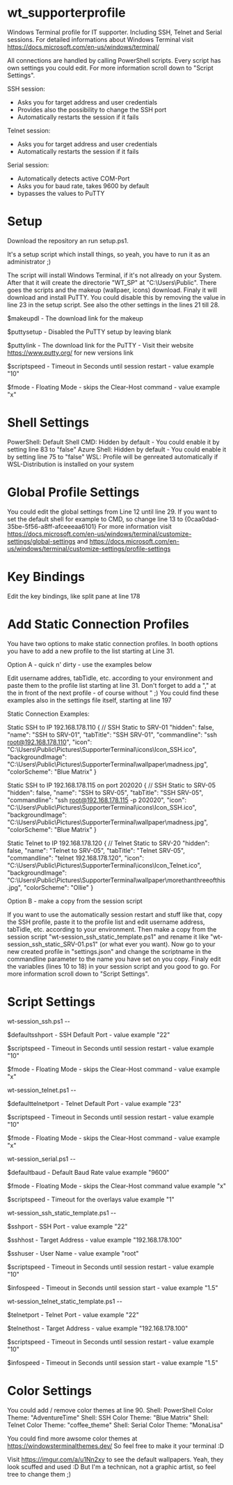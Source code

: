 # wt_supporterprofile
Windows Terminal profile for IT supporter. Including SSH, Telnet and Serial sessions.
For detailed informations about Windows Terminal visit https://docs.microsoft.com/en-us/windows/terminal/

All connections are handled by calling PowerShell scripts. Every script has own settings you could edit.
For more information scroll down to "Script Settings".


SSH session:
 - Asks you for target address and user credentials
 - Provides also the possibility to change the SSH port
 - Automatically restarts the session if it fails

Telnet session:
 - Asks you for target address and user credentials
 - Automatically restarts the session if it fails

Serial session:
 - Automatically detects active COM-Port
 - Asks you for baud rate, takes 9600 by default
 - bypasses the values to PuTTY



# Setup
Download the repository an run setup.ps1.

It's a setup script which install things, so yeah, you have to run it as an administrator ;)

The script will install Windows Terminal, if it's not allready on your System.
After that it will create the directorie "WT_SP" at "C:\Users\Public\".
There goes the scripts and the makeup (wallpaer, icons) download.
Finaly it will download and install PuTTY.
You could disable this by removing the value in line 23 in the setup script.
See also the other settings in the lines 21 till 28.

$makeupdl -
The download link for the makeup

$puttysetup -
Disabled the PuTTY setup by leaving blank

$puttylink -
The download link for the PuTTY - Visit their website https://www.putty.org/ for new versions link

$scriptspeed -
Timeout in Seconds until session restart - value example  "10"

$fmode -
Floating Mode - skips the Clear-Host command - value example  "x"



# Shell Settings
PowerShell: Default Shell
CMD: Hidden by default - You could enable it by setting line 83 to "false"
Azure Shell: Hidden by default - You could enable it by setting line 75 to "false"
WSL: Profile will be genreated automatically if WSL-Distribution is installed on your system



# Global Profile Settings
You could edit the global settings from Line 12 until line 29.
If you want to set the default shell for example to CMD, so change line 13 to {0caa0dad-35be-5f56-a8ff-afceeeaa6101}
For more information visit https://docs.microsoft.com/en-us/windows/terminal/customize-settings/global-settings
and https://docs.microsoft.com/en-us/windows/terminal/customize-settings/profile-settings



# Key Bindings
Edit the key bindings, like split pane at line 178



# Add Static Connection Profiles
You have two options to make static connection profiles. In booth options you have to add a new profile to the list starting at Line 31.


Option A - quick n' dirty - use the examples below

Edit username addres, tabTidle, etc. according to your environment and paste them to the profile list starting at line 31.
Don't forget to add a "," at the in front of the next profile - of course without "   ;)
You could find these examples also in the settings file itself, starting at line 197

Static Connection Examples:

Static SSH to IP 192.168.178.110
          {
                // SSH Static to SRV-01
                "hidden": false,
                "name": "SSH to SRV-01",
                "tabTitle": "SSH SRV-01",
                "commandline": "ssh root@192.168.178.110",
                "icon": "C:\\Users\\Public\\Pictures\\SupporterTerminal\\icons\\Icon_SSH.ico",
                "backgroundImage": "C:\\Users\\Public\\Pictures\\SupporterTerminal\\wallpaper\\madness.jpg",
                "colorScheme": "Blue Matrix"
          }

  Static SSH to IP 192.168.178.115 on port 202020
          {
                // SSH Static to SRV-05
                "hidden": false,
                "name": "SSH to SRV-05",
                "tabTitle": "SSH SRV-05",
                "commandline": "ssh root@192.168.178.115 -p 202020",
                "icon": "C:\\Users\\Public\\Pictures\\SupporterTerminal\\icons\\Icon_SSH.ico",
                "backgroundImage": "C:\\Users\\Public\\Pictures\\SupporterTerminal\\wallpaper\\madness.jpg",
                "colorScheme": "Blue Matrix"
          }

  Static Telnet to IP 192.168.178.120
          {
                // Telnet Static to SRV-20
                "hidden": false,
                "name": "Telnet to SRV-05",
                "tabTitle": "Telnet SRV-05",
                "commandline": "telnet 192.168.178.120",
                "icon": "C:\\Users\\Public\\Pictures\\SupporterTerminal\\icons\\Icon_Telnet.ico",
                "backgroundImage": "C:\\Users\\Public\\Pictures\\SupporterTerminal\\wallpaper\\morethanthreeofthis.jpg",
                "colorScheme": "Ollie"
          }


Option B - make a copy from the session script

If you want to use the automatically session restart and stuff like that, copy the SSH profile, paste it to the profile list
and edit username address, tabTidle, etc. according to your environment.
Then make a copy from the session script "wt-session_ssh_static_template.ps1" and rename it like "wt-session_ssh_static_SRV-01.ps1" (or what ever you want).
Now go to your new created profile in "settings.json" and change the scriptname in the commandline parameter to the name you have set on you copy.
Finaly edit the variables (lines 10 to 18) in your session script and you good to go. For more information scroll down to "Script Settings".



# Script Settings

wt-session_ssh.ps1 --

$defaultsshport -
SSH Default Port - value example  "22"

$scriptspeed -
Timeout in Seconds until session restart - value example  "10"

$fmode -
Floating Mode - skips the Clear-Host command - value example  "x"


wt-session_telnet.ps1 --

$defaulttelnetport -
Telnet Default Port - value example  "23"

$scriptspeed -
Timeout in Seconds until session restart - value example  "10"

$fmode -
Floating Mode - skips the Clear-Host command - value example  "x"


wt-session_serial.ps1 --

$defaultbaud -
Default Baud Rate                 				value example  "9600"

$fmode -
Floating Mode - skips the Clear-Host command  	value example  "x"

$scriptspeed -
Timeout for the overlays            			value example  "1"


wt-session_ssh_static_template.ps1 --

$sshport -
SSH Port - value example  "22"

$sshhost -
Target Address - value example  "192.168.178.100"

$sshuser -
User Name - value example  "root"

$scriptspeed -
Timeout in Seconds until session restart - value example  "10"

$infospeed -
Timeout in Seconds until session start - value example  "1.5"


wt-session_telnet_static_template.ps1 --

$telnetport -
Telnet Port - value example  "22"

$telnethost -
Target Address - value example  "192.168.178.100"

$scriptspeed -
Timeout in Seconds until session restart - value example  "10"

$infospeed -
Timeout in Seconds until session start - value example  "1.5"



# Color Settings
You could add / remove color themes at line 90.
Shell: PowerShell  Color Theme: "AdventureTime"
Shell: SSH         Color Theme: "Blue Matrix"
Shell: Telnet      Color Theme: "coffee_theme"
Shell: Serial      Color Theme: "MonaLisa"

You could find more awsome color themes at https://windowsterminalthemes.dev/
So feel free to make it your terminal :D

Visit https://imgur.com/a/u1Nn2xy to see the default wallpapers.
Yeah, they look scuffed and used :D
But I'm a technican, not a graphic artist, so feel tree to change them ;)
